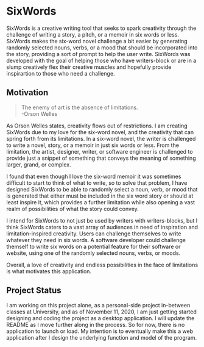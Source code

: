 # SixWords
SixWords is a creative writing tool that seeks to spark creativity through the challenge of writing a story, a pitch, or a memoir in six words or less. SixWords makes the six-word novel challenge a bit easier by generating randomly selected nouns, verbs, or a mood that should be incorporated into the story, providing a sort of prompt to help the user write. SixWords was developed with the goal of helping those who have writers-block or are in a slump creatively flex their creative muscles and hopefully provide inspirartion to those who need a challenge.   

## Motivation
>The enemy of art is the absence of limitations.  
-Orson Welles

As Orson Welles states, creativity flows out of restrictions. I am creating SixWords due to my love for the six-word novel, and the creativity that can spring forth from its limitations. In a six-word novel, the writer is challenged to write a novel, story, or a memoir in just six words or less. From the limitation, the artist, designer, writer, or software engineer is challenged to provide just a snippet of something that conveys the meaning of something larger, grand, or complex.   
  
I found that even though I love the six-word memoir it was sometimes difficult to start to think of what to write, so to solve that problem, I have designed SixWords to be able to randomly select a noun, verb, or mood that is generated that either must be included in the six word story or should at least inspire it, which provides a further limitation while also opening a vast realm of possibilities of what the story could convey.   
  
I intend for SixWords to not just be used by writers with writers-blocks, but I think SixWords caters to a vast array of audiences in need of inspiration and limitation-inspired creativity. Users can challenge themselves to write whatever they need in six words. A software developer could challenge themself to write six words on a potential feature for their software or website, using one of the randomly selected nouns, verbs, or moods.  
  
Overall, a love of creativity and endless possibilities in the face of limitations is what motivates this application. 

## Project Status
I am working on this project alone, as a personal-side project in-between classes at University, and as of November 11, 2020, I am just getting started designing and coding the project as a desktop application. I will update the README as I move further along in the process. So for now, there is no application to launch or load. My intention is to eventually make this a web application after I design the underlying function and model of the program.

